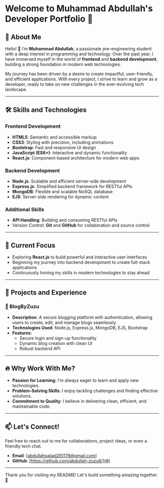 # Welcome to Muhammad Abdullah's Developer Portfolio 🚀  

## 🌟 About Me  

Hello! 👋 I’m **Muhammad Abdullah**, a passionate pre-engineering student with a deep interest in programming and technology. Over the past year, I have immersed myself in the world of **frontend** and **backend development**, building a strong foundation in modern web technologies.  

My journey has been driven by a desire to create impactful, user-friendly, and efficient applications. With every project, I strive to learn and grow as a developer, ready to take on new challenges in the ever-evolving tech landscape.  

---

## 🛠️ Skills and Technologies  

### Frontend Development  
- **HTML5**: Semantic and accessible markup  
- **CSS3**: Styling with precision, including animations  
- **Bootstrap**: Fast and responsive UI design  
- **JavaScript (ES6+)**: Interactive and dynamic functionality  
- **React.js**: Component-based architecture for modern web apps  

### Backend Development  
- **Node.js**: Scalable and efficient server-side development  
- **Express.js**: Simplified backend framework for RESTful APIs  
- **MongoDB**: Flexible and scalable NoSQL database  
- **EJS**: Server-side rendering for dynamic content  

### Additional Skills  
- **API Handling**: Building and consuming RESTful APIs  
- Version Control: **Git** and **GitHub** for collaboration and source control  

---

## 🌟 Current Focus  

- Exploring **React.js** to build powerful and interactive user interfaces  
- Beginning my journey into backend development to create full-stack applications  
- Continuously honing my skills in modern technologies to stay ahead  

---

## 🌱 Projects and Experience  

### 📘 BlogByZuzu  
- **Description**: A secure blogging platform with authentication, allowing users to create, edit, and manage blogs seamlessly.  
- **Technologies Used**: Node.js, Express.js, MongoDB, EJS, Bootstrap  
- **Features**:  
  - Secure login and sign-up functionality  
  - Dynamic blog creation with clean UI  
  - Robust backend API  

---

## 🔥 Why Work With Me?  

- **Passion for Learning**: I’m always eager to learn and apply new technologies.  
- **Problem-Solving Skills**: I enjoy tackling challenges and finding effective solutions.  
- **Commitment to Quality**: I believe in delivering clean, efficient, and maintainable code.  

---

## 📫 Let's Connect!  

Feel free to reach out to me for collaborations, project ideas, or even a friendly tech chat.  
- **Email**: [abdullahsajjad261178@gmail.com]  
- **GitHub**: [https://github.com/abdullah-zuzu6/](#)  


---

Thank you for visiting my README! Let's build something amazing together. 🌟  


